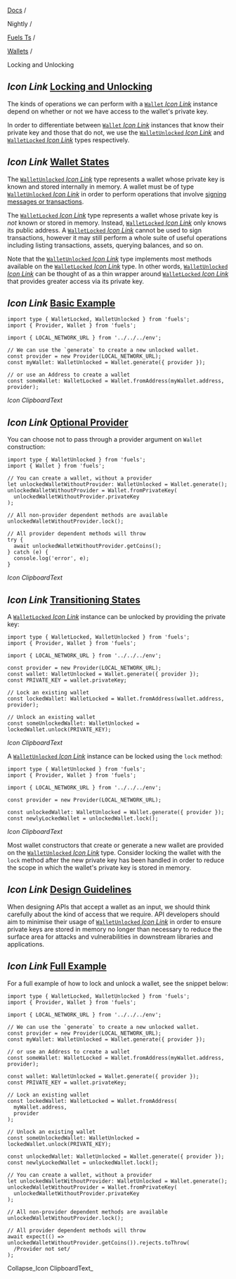 [Docs](https://docs.fuel.network/) /

Nightly /

[Fuels Ts](https://docs.fuel.network/docs/nightly/fuels-ts/) /

[Wallets](https://docs.fuel.network/docs/nightly/fuels-ts/wallets/) /

Locking and Unlocking

## _Icon Link_ [Locking and Unlocking](https://docs.fuel.network/docs/nightly/fuels-ts/wallets/locking-and-unlocking/\#locking-and-unlocking)

The kinds of operations we can perform with a [`Wallet` _Icon Link_](https://fuels-ts-docs-api-nightly.vercel.app/classes/_fuel_ts_account.Wallet.html) instance depend on
whether or not we have access to the wallet's private key.

In order to differentiate between [`Wallet` _Icon Link_](https://fuels-ts-docs-api-nightly.vercel.app/classes/_fuel_ts_account.Wallet.html) instances that know their private key
and those that do not, we use the [`WalletUnlocked` _Icon Link_](https://fuels-ts-docs-api-nightly.vercel.app/classes/_fuel_ts_account.WalletUnlocked.html) and [`WalletLocked` _Icon Link_](https://fuels-ts-docs-api-nightly.vercel.app/classes/_fuel_ts_account.WalletLocked.html) types
respectively.

## _Icon Link_ [Wallet States](https://docs.fuel.network/docs/nightly/fuels-ts/wallets/locking-and-unlocking/\#wallet-states)

The [`WalletUnlocked` _Icon Link_](https://fuels-ts-docs-api-nightly.vercel.app/classes/_fuel_ts_account.WalletUnlocked.html) type represents a wallet whose private key is known and
stored internally in memory. A wallet must be of type [`WalletUnlocked` _Icon Link_](https://fuels-ts-docs-api-nightly.vercel.app/classes/_fuel_ts_account.WalletUnlocked.html) in order
to perform operations that involve [signing messages or transactions](https://docs.fuel.network/docs/nightly/fuels-ts/wallets/signing/).

The [`WalletLocked` _Icon Link_](https://fuels-ts-docs-api-nightly.vercel.app/classes/_fuel_ts_account.WalletLocked.html) type represents a wallet whose private key is _not_ known or stored
in memory. Instead, [`WalletLocked` _Icon Link_](https://fuels-ts-docs-api-nightly.vercel.app/classes/_fuel_ts_account.WalletLocked.html) only knows its public address. A [`WalletLocked` _Icon Link_](https://fuels-ts-docs-api-nightly.vercel.app/classes/_fuel_ts_account.WalletLocked.html) cannot be
used to sign transactions, however it may still perform a whole suite of useful
operations including listing transactions, assets, querying balances, and so on.

Note that the [`WalletUnlocked` _Icon Link_](https://fuels-ts-docs-api-nightly.vercel.app/classes/_fuel_ts_account.WalletUnlocked.html) type implements most methods available on the [`WalletLocked` _Icon Link_](https://fuels-ts-docs-api-nightly.vercel.app/classes/_fuel_ts_account.WalletLocked.html)
type. In other words, [`WalletUnlocked` _Icon Link_](https://fuels-ts-docs-api-nightly.vercel.app/classes/_fuel_ts_account.WalletUnlocked.html) can be thought of as a thin wrapper around [`WalletLocked` _Icon Link_](https://fuels-ts-docs-api-nightly.vercel.app/classes/_fuel_ts_account.WalletLocked.html) that
provides greater access via its private key.

## _Icon Link_ [Basic Example](https://docs.fuel.network/docs/nightly/fuels-ts/wallets/locking-and-unlocking/\#basic-example)

```fuel_Box fuel_Box-idXKMmm-css
import type { WalletLocked, WalletUnlocked } from 'fuels';
import { Provider, Wallet } from 'fuels';

import { LOCAL_NETWORK_URL } from '../../../env';

// We can use the `generate` to create a new unlocked wallet.
const provider = new Provider(LOCAL_NETWORK_URL);
const myWallet: WalletUnlocked = Wallet.generate({ provider });

// or use an Address to create a wallet
const someWallet: WalletLocked = Wallet.fromAddress(myWallet.address, provider);
```

_Icon ClipboardText_

## _Icon Link_ [Optional Provider](https://docs.fuel.network/docs/nightly/fuels-ts/wallets/locking-and-unlocking/\#optional-provider)

You can choose not to pass through a provider argument on `Wallet` construction:

```fuel_Box fuel_Box-idXKMmm-css
import type { WalletUnlocked } from 'fuels';
import { Wallet } from 'fuels';

// You can create a wallet, without a provider
let unlockedWalletWithoutProvider: WalletUnlocked = Wallet.generate();
unlockedWalletWithoutProvider = Wallet.fromPrivateKey(
  unlockedWalletWithoutProvider.privateKey
);

// All non-provider dependent methods are available
unlockedWalletWithoutProvider.lock();

// All provider dependent methods will throw
try {
  await unlockedWalletWithoutProvider.getCoins();
} catch (e) {
  console.log('error', e);
}
```

_Icon ClipboardText_

## _Icon Link_ [Transitioning States](https://docs.fuel.network/docs/nightly/fuels-ts/wallets/locking-and-unlocking/\#transitioning-states)

A [`WalletLocked` _Icon Link_](https://fuels-ts-docs-api-nightly.vercel.app/classes/_fuel_ts_account.WalletLocked.html) instance can be unlocked by providing the private key:

```fuel_Box fuel_Box-idXKMmm-css
import type { WalletLocked, WalletUnlocked } from 'fuels';
import { Provider, Wallet } from 'fuels';

import { LOCAL_NETWORK_URL } from '../../../env';

const provider = new Provider(LOCAL_NETWORK_URL);
const wallet: WalletUnlocked = Wallet.generate({ provider });
const PRIVATE_KEY = wallet.privateKey;

// Lock an existing wallet
const lockedWallet: WalletLocked = Wallet.fromAddress(wallet.address, provider);

// Unlock an existing wallet
const someUnlockedWallet: WalletUnlocked = lockedWallet.unlock(PRIVATE_KEY);
```

_Icon ClipboardText_

A [`WalletUnlocked` _Icon Link_](https://fuels-ts-docs-api-nightly.vercel.app/classes/_fuel_ts_account.WalletUnlocked.html) instance can be locked using the `lock` method:

```fuel_Box fuel_Box-idXKMmm-css
import type { WalletUnlocked } from 'fuels';
import { Provider, Wallet } from 'fuels';

import { LOCAL_NETWORK_URL } from '../../../env';

const provider = new Provider(LOCAL_NETWORK_URL);

const unlockedWallet: WalletUnlocked = Wallet.generate({ provider });
const newlyLockedWallet = unlockedWallet.lock();
```

_Icon ClipboardText_

Most wallet constructors that create or generate a new wallet are provided on
the [`WalletUnlocked` _Icon Link_](https://fuels-ts-docs-api-nightly.vercel.app/classes/_fuel_ts_account.WalletUnlocked.html) type. Consider locking the wallet with the `lock` method after the new private
key has been handled in order to reduce the scope in which the wallet's private
key is stored in memory.

## _Icon Link_ [Design Guidelines](https://docs.fuel.network/docs/nightly/fuels-ts/wallets/locking-and-unlocking/\#design-guidelines)

When designing APIs that accept a wallet as an input, we should think carefully
about the kind of access that we require. API developers should aim to minimise
their usage of [`WalletUnlocked` _Icon Link_](https://fuels-ts-docs-api-nightly.vercel.app/classes/_fuel_ts_account.WalletUnlocked.html) in order to ensure private keys are stored in
memory no longer than necessary to reduce the surface area for attacks and
vulnerabilities in downstream libraries and applications.

## _Icon Link_ [Full Example](https://docs.fuel.network/docs/nightly/fuels-ts/wallets/locking-and-unlocking/\#full-example)

For a full example of how to lock and unlock a wallet, see the snippet below:

```fuel_Box fuel_Box-idXKMmm-css
import type { WalletLocked, WalletUnlocked } from 'fuels';
import { Provider, Wallet } from 'fuels';

import { LOCAL_NETWORK_URL } from '../../../env';

// We can use the `generate` to create a new unlocked wallet.
const provider = new Provider(LOCAL_NETWORK_URL);
const myWallet: WalletUnlocked = Wallet.generate({ provider });

// or use an Address to create a wallet
const someWallet: WalletLocked = Wallet.fromAddress(myWallet.address, provider);

const wallet: WalletUnlocked = Wallet.generate({ provider });
const PRIVATE_KEY = wallet.privateKey;

// Lock an existing wallet
const lockedWallet: WalletLocked = Wallet.fromAddress(
  myWallet.address,
  provider
);

// Unlock an existing wallet
const someUnlockedWallet: WalletUnlocked = lockedWallet.unlock(PRIVATE_KEY);

const unlockedWallet: WalletUnlocked = Wallet.generate({ provider });
const newlyLockedWallet = unlockedWallet.lock();

// You can create a wallet, without a provider
let unlockedWalletWithoutProvider: WalletUnlocked = Wallet.generate();
unlockedWalletWithoutProvider = Wallet.fromPrivateKey(
  unlockedWalletWithoutProvider.privateKey
);

// All non-provider dependent methods are available
unlockedWalletWithoutProvider.lock();

// All provider dependent methods will throw
await expect(() => unlockedWalletWithoutProvider.getCoins()).rejects.toThrow(
  /Provider not set/
);
```

Collapse_Icon ClipboardText_
